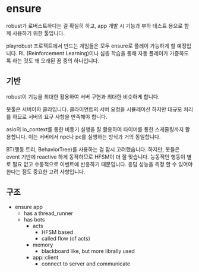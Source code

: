 # ensure 

robust가 로버스트하다는 걸 확실히 하고, app 개발 시 기능과 부하 테스트 용으로 
함께 사용하기 위한 툴입니다. 

playrobust 프로젝트에서 만드는 게임들은 모두 ensure로 플레이 가능하게 할 예정입니다. 
RL (Reinforcement Learning)이나 심층 학습을 통해 자동 플레이가 가증하도록 하는 것도 
꽤 오래된 꿈 중의 하나입니다. 

## 기반

robust이 기능을 최대한 활용하여 서버 구현과 최대한 비슷하게 합니다. 

봇툴은 서버이자 클라입니다. 클라이언트의 서버 요청을 시뮬레이션 하지만 대규모
처리를 하므로 서버의 요구 사항을 만족해야 합니다.

asio의 io_context를 통한 비동기 실행을 잘 활용하여 타이머를 통한 스케줄링까지
활용합니다. 이는 서버에서 npc나 pc를 실행하는 방식과 거의 동일합니다. 

BT(행동 트리, BehaviorTree)를 사용하는 걸 잠시 고려했습니다. 하지만, 봇들은 
event 기반에 reactive 하게 동작하므로 HFSM이 더 잘 맞습니다. 능동적인 행동이 
별로 필요 없고 수동적으로 이벤트에 반응하기 때문입니다. 응답 성능을 
측정 할 수 있어야 한다는 점도 중요한 고려 사항입니다. 

## 구조 

- ensure app
  - has a thread_runner 
  - has bots 
    - acts 
      - HFSM based 
      - called flow (of acts)
    - memory 
      - blackboard like, but more librally used
    - app::client
      - connect to server and communicate











